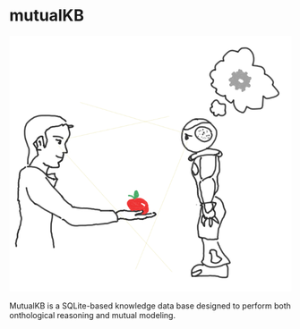 mutualKB
========

![human holds an apple... human looks me... human knows I see the apple he holds... human knows I know he holds an apple](mutual_picture.png)

MutualKB is a SQLite-based knowledge data base designed to perform both onthological reasoning and mutual modeling. 

